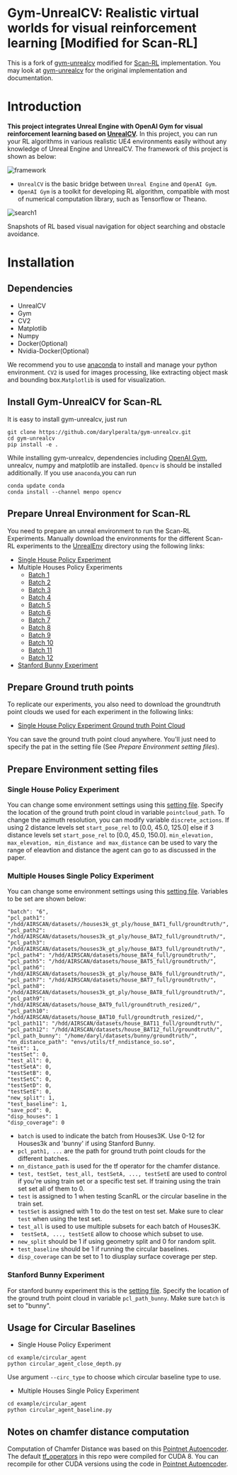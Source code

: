 Gym-UnrealCV: Realistic virtual worlds for visual reinforcement learning [Modified for Scan-RL]
===

This is a fork of [gym-unrealcv](https://github.com/zfw1226/gym-unrealcv) modified for [Scan-RL](https://github.com/darylperalta/ScanRL) implementation. You may look at [gym-unrealcv](https://github.com/zfw1226/gym-unrealcv) for the original implementation and documentation.

# Introduction
**This project integrates Unreal Engine with OpenAI Gym for visual reinforcement learning based on [UnrealCV](http://unrealcv.org/).**
In this project, you can run your RL algorithms in various realistic UE4 environments easily without any knowledge of Unreal Engine and UnrealCV.
The framework of this project is shown as below:

![framework](./doc/framework.JPG)

- ```UnrealCV``` is the basic bridge between ```Unreal Engine``` and ```OpenAI Gym```.
- ```OpenAI Gym``` is a toolkit for developing RL algorithm, compatible with most of numerical computation library, such as Tensorflow or Theano.


![search1](./doc/search1.gif)

<!-- ![search2](./doc/search2.gif) -->

Snapshots of RL based visual navigation for object searching and obstacle avoidance.

# Installation
## Dependencies
- UnrealCV
- Gym
- CV2
- Matplotlib
- Numpy
- Docker(Optional)
- Nvidia-Docker(Optional)

We recommend you to use [anaconda](https://www.continuum.io/downloads) to install and manage your python environment.
```CV2``` is used for images processing, like extracting object mask and bounding box.```Matplotlib``` is used for visualization.
## Install Gym-UnrealCV for Scan-RL

It is easy to install gym-unrealcv, just run
```buildoutcfg
git clone https://github.com/darylperalta/gym-unrealcv.git
cd gym-unrealcv
pip install -e .
```
While installing gym-unrealcv, dependencies including [OpenAI Gym](https://github.com/openai/gym), unrealcv, numpy and matplotlib are installed.
`Opencv` is should be installed additionally.
If you use ```anaconda```,you can run
```buildoutcfg
conda update conda
conda install --channel menpo opencv
```
## Prepare Unreal Environment for Scan-RL
You need to prepare an unreal environment to run the Scan-RL Experiments.
Manually download the environments for the different Scan-RL experiments to the [UnrealEnv](gym_unrealcv/envs/UnrealEnv) directory using the following links:
- [Single House Policy Experiment](https://drive.google.com/drive/folders/1O7cFs-JP4uCYjV2jmmhEUudgAh_DUUHx?usp=sharing)
- Multiple Houses Policy Experiments
    - [Batch 1](https://drive.google.com/drive/folders/13_JwdAZ9hZwNkVzInoGh8WznCSO4fa8u?usp=sharing)
    - [Batch 2](https://drive.google.com/drive/folders/1nqAOMUUZyWVn1kd97_Qlqiul_Cqo_FwK?usp=sharing)
    - [Batch 3](https://drive.google.com/drive/folders/1z_V98VJUZWqVFSR63zOyQm0--Nxsc3me?usp=sharing)
    - [Batch 4](https://drive.google.com/drive/folders/17vLE-YmxxjiHXFvlziDR507TSBPQ_fJv?usp=sharing)
    - [Batch 5](https://drive.google.com/drive/folders/1rRYzwPMh_i4MdPvmsAofCNXczyiln9fL?usp=sharing)
    - [Batch 6](https://drive.google.com/drive/folders/1KpWnLoyq0-1snRPDWTS36M9VBR3JjhV5?usp=sharing)
    - [Batch 7](https://drive.google.com/drive/folders/1yF90Lga7EyL2zUczupsIA_Rs5dTPV1au?usp=sharing)
    - [Batch 8](https://drive.google.com/drive/folders/1_ubfD_GtZ9BrchdrSZ5nQDxT4VbLr93x?usp=sharing)
    - [Batch 9](https://drive.google.com/drive/folders/1BM08AQUEc_gzhmLO29HaOYL6pgLkAsXu?usp=sharing)
    - [Batch 10](https://drive.google.com/drive/folders/1KvAYEPV7h1Bl7wibcRMooUOuUjyBsbq1?usp=sharing)
    - [Batch 11](https://drive.google.com/drive/folders/1t0lCz_RQ1E29d0lKxa-CFA2SR0_7eSoJ?usp=sharing)
    - [Batch 12](https://drive.google.com/drive/folders/1nqAOMUUZyWVn1kd97_Qlqiul_Cqo_FwK?usp=sharing)
- [Stanford Bunny Experiment](https://drive.google.com/drive/folders/1me7pgsLLTZ6a_Gx8gLLLcvUIvLPDOMOy?usp=sharing)

## Prepare Ground truth points
To replicate our experiments, you also need to download the groundtruth point clouds we used for each experiment in the following links:
- [Single House Policy Experiment Ground truth Point Cloud](https://drive.google.com/file/d/19p8tdLxdFnoJBe5kAg7VwEpgeUApHMMK/view?usp=sharing)

You can save the ground truth point cloud anywhere. You'll just need to specify the pat in the setting file (See *Prepare Environment setting files*).


## Prepare Environment setting files

### Single House Policy Experiment
You can change some environment settings using this [setting file](gym_unrealcv/envs/setting/depth_fusionB_keras.json). Specify the location of the ground truth point cloud in variable ```pointcloud_path```. To change the azimuth resolution, you can modify variable ```discrete_actions```. If using 2 distance levels set ```start_pose_rel``` to [0.0, 45.0, 125.0] else if 3 distance levels set ```start_pose_rel``` to [0.0, 45.0, 150.0]. ```min_elevation, max_elevation, min_distance and max_distance``` can be used to vary the range of eleavtion and distance the agent can go to as discussed in the paper.

### Multiple Houses Single Policy Experiment
You can change some environment settings using this [setting file](gym_unrealcv/envs/setting/depth_fusionB_keras_multHouse_rand_setA.json). Variables to be set are shown below:
```
"batch": "6",
"pcl_path1": "/hdd/AIRSCAN/datasets//houses3k_gt_ply/house_BAT1_full/groundtruth/",
"pcl_path2": "/hdd/AIRSCAN/datasets/houses3k_gt_ply/house_BAT2_full/groundtruth/",
"pcl_path3": "/hdd/AIRSCAN/datasets/houses3k_gt_ply/house_BAT3_full/groundtruth/",
"pcl_path4": "/hdd/AIRSCAN/datasets/house_BAT4_full/groundtruth/",
"pcl_path5": "/hdd/AIRSCAN/datasets/house_BAT5_full/groundtruth/",
"pcl_path6": "/hdd/AIRSCAN/datasets/houses3k_gt_ply/house_BAT6_full/groundtruth/",
"pcl_path7": "/hdd/AIRSCAN/datasets/house_BAT7_full/groundtruth/",
"pcl_path8": "/hdd/AIRSCAN/datasets/houses3k_gt_ply/house_BAT8_full/groundtruth/",
"pcl_path9": "/hdd/AIRSCAN/datasets/house_BAT9_full/groundtruth_resized/",
"pcl_path10": "/hdd/AIRSCAN/datasets/house_BAT10_full/groundtruth_resized/",
"pcl_path11": "/hdd/AIRSCAN/datasets/house_BAT11_full/groundtruth/",
"pcl_path12": "/hdd/AIRSCAN/datasets/house_BAT12_full/groundtruth/",
"pcl_path_bunny": "/home/daryl/datasets/bunny/groundtruth/",
"nn_distance_path": "envs/utils/tf_nndistance_so.so",
"test": 1,
"testSet": 0,
"test_all": 0,
"testSetA": 0,
"testSetB": 0,
"testSetC": 0,
"testSetD": 0,
"testSetE": 0,
"new_split": 1,
"test_baseline": 1,
"save_pcd": 0,
"disp_houses": 1
"disp_coverage": 0
```
- ```batch``` is used to indicate the batch from Houses3K. Use 0-12 for Houses3k and 'bunny' if using Stanford Bunny.
- ```pcl_path1, ...``` are the path for ground truth point clouds for the different batches.
- ```nn_distance_path``` is used for the tf operator for the chamfer distance.
- ```test, testSet, test_all, testSetA, ..., testSetE``` are used to control if you're using train set or a specific test set. If training using the train set set all of them to 0.
- ```test``` is assigned to 1 when testing ScanRL or the circular baseline in the train set.
- ```testSet``` is assigned with 1 to do the test on test set. Make sure to clear ```test``` when using the test set.
- ```test_all``` is used to use multiple subsets for each batch of Houses3K.
- ``` testSetA, ..., testSetE``` allow to choose which subset to use.
- ```new_split``` should be 1 if using geometry split and 0 for random split.
- ```test_baseline``` should be  1 if running the circular baselines.
- ```disp_coverage``` can be set to 1 to diusplay surface coverage per step.

### Stanford Bunny Experiment
For stanford bunny experiment this is the [setting file](gym_unrealcv/envs/setting/bunny.json). Specify the location of the ground truth point cloud in variable ```pcl_path_bunny```. Make sure `batch` is set to "bunny".


## Usage for Circular Baselines
- Single House Policy Experiment
```
cd example/circular_agent
python circular_agent_close_depth.py
```
Use argument ```--circ_type``` to choose which circular baseline type to use.
- Multiple Houses Single Policy Experiment
```
cd example/circular_agent
python circular_agent_baseline.py
```

## Notes on chamfer distance computation

Computation of Chamfer Distance was based on this [Pointnet Autoencoder](https://github.com/charlesq34/pointnet-autoencoder). The default [tf_operators](gym_unrealcv/envs/utils/tf_nndistance_so.so) in this repo were compiled for CUDA 8. You can recompile for other CUDA versions using the code in [Pointnet Autoencoder](https://github.com/charlesq34/pointnet-autoencoder).

<!--
## Prepare Unreal Environment for Random Agent Example
You need prepare an unreal environment to run the demo envirnment.
You can do it by running the script [RealisticRendering.sh](RealisticRendering.sh)
```buildoutcfg
sh RealisticRendering.sh
```
or manually download the `RealisticRendering` env from this [link](https://s3-us-west-1.amazonaws.com/unreal-rl/RealisticRendering_RL_3.10.zip),
then unzip and move it to the [UnrealEnv](gym_unrealcv/envs/UnrealEnv) directory.

**Note that you can download more environments from [UnrealCV Model Zoo](http://docs.unrealcv.org/en/master/reference/model_zoo.html).**

There are two ways to launch the unreal environment in gym-unrealcv, called ```docker-based``` and ```docker-free```.
The ```docker-based``` way depends on [docker](https://docs.docker.com/engine/installation/linux/ubuntu/#install-from-a-package) and [nvidia-docker](https://github.com/NVIDIA/nvidia-docker).
The ```docker-free``` way launches the env binary directly.
The ```docker-based``` way promise more stable unrealcv connection and support to run the env parallelly.
On the contrast, the ```docker-free``` way only support running an unreal environment in the same time.
So the ```docker-based``` way is highly recommended to get better experience.
You can learn to install and use the ```docker-based``` way in this [page](doc/run_docker.md).

**Note that the default config runs in the ``Docker-free`` way.**

# Usage for Random Agent
## Run a random agent

Once ```gym-unrealcv``` is installed successfully, you will see that your agent is walking randomly in first-person view to find a door, after you run:
```
cd example/random
python random_agent.py -e 'Search-RrDoorDiscrete-v0'
```
It will take a few minutes for the image to pull if you runs environment based on docker at the first time.
After that, if all goes well，a pre-defined gym environment ```Search-RrDoorDiscrete-v0``` will be launched.
And then you will see that your agent is moving around the realistic room randomly.

We list the pre-defined environments in this [page](doc/EnvLists.md), for object searching and active object tracking.
# Tutorials from the original repo
We provide a set of tutorials to help you get started with Gym-UnrealCV.
### 1. Modify the pre-defined environment
You can follow the [modify_env_tutorial](doc/config_env.md) to modify the configuration of the pre-defined environment.

### 2. Add a new unreal environment
You can follow the [add_new_env_tutorial](doc/addEnv.md) to add new unreal environment for your RL task.

### 3.   Training a reinforcement learning agent
Besides, we also provide examples, such as [DQN](doc/dqn.md) and [DDPG](doc/ddpg.md), to demonstrate how to train agent in gym-unrealcv.

## Cite the original gym-unrealcv
If you use Gym-UnrealCV in your academic research, we would be grateful if you could cite it as follow:
```buildoutcfg
@misc{gymunrealcv2017,
    author = {Fangwei Zhong, Weichao Qiu, Tingyun Yan, Alan Yuille, Yizhou Wang},
    title = {Gym-UnrealCV: Realistic virtual worlds for visual reinforcement learning},
    howpublished={Web Page},
    url = {https://github.com/unrealcv/gym-unrealcv},
    year = {2017}
}
```
 -->
